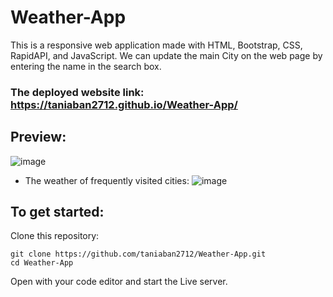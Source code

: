 # Weather-App

This is a responsive web application made with HTML, Bootstrap, CSS, RapidAPI, and JavaScript.
We can update the main City on the web page by entering the name in the search box.

### The deployed website link: https://taniaban2712.github.io/Weather-App/

## Preview:
![image](https://github.com/taniaban2712/Weather-App/assets/110692684/0ad38853-8f17-4877-89c5-835825babc0d)
* The weather of frequently visited cities:
![image](https://github.com/taniaban2712/Weather-App/assets/110692684/29cfcd58-b23d-46fe-8079-b24e8f467544)

## To get started:

Clone this repository:
```
git clone https://github.com/taniaban2712/Weather-App.git
cd Weather-App
```
Open with your code editor and start the Live server.



